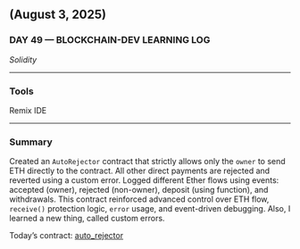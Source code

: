 ## (August 3, 2025)  
### DAY 49 — BLOCKCHAIN-DEV LEARNING LOG  
*Solidity*

---

### Tools  
Remix IDE

---

### Summary  
Created an `AutoRejector` contract that strictly allows only the `owner` to send ETH directly to the contract. All other direct payments are rejected and reverted using a custom error. Logged different Ether flows using events: accepted (owner), rejected (non-owner), deposit (using function), and withdrawals. This contract reinforced advanced control over ETH flow, `receive()` protection logic, `error` usage, and event-driven debugging.
Also, I learned a new thing, called custom errors. 

Today’s contract: [auto_rejector](./auto_rejector.sol)
